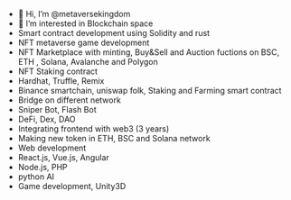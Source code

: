 - 👋 Hi, I’m @metaversekingdom
- 👀 I’m interested in Blockchain space
- Smart contract development using Solidity and rust
- NFT metaverse game development
- NFT Marketplace with minting, Buy&Sell and Auction fuctions on BSC, ETH , Solana, Avalanche and Polygon
- NFT Staking contract
- Hardhat, Truffle, Remix
- Binance smartchain, uniswap folk, Staking and Farming smart contract
- Bridge on different network
- Sniper Bot, Flash Bot
- DeFi, Dex, DAO
- Integrating frontend with web3 (3 years)
- Making new token in ETH, BSC and Solana network
- Web development
- React.js, Vue.js, Angular 
- Node.js, PHP 
- python AI
- Game development, Unity3D



<!---
metaversekingdom/metaversekingdom is a ✨ special ✨ repository because its `README.md` (this file) appears on your GitHub profile.
You can click the Preview link to take a look at your changes.
--->
